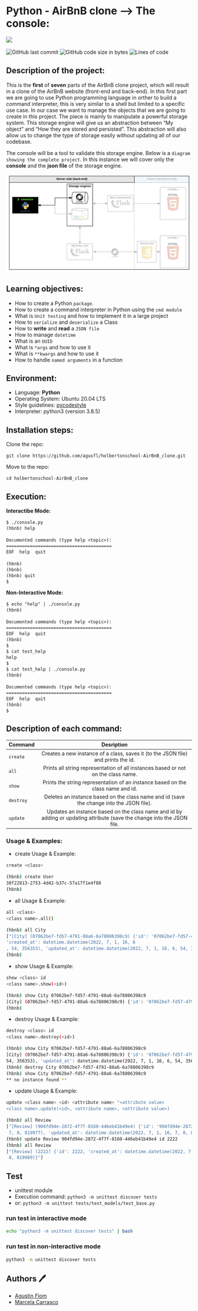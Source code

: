 # Python - AirBnB clone --> The console:
<img src="https://user-images.githubusercontent.com/69850751/175876062-f252cc1b-bd44-46b3-9ddb-a7692b2eede4.png" />

![GitHub last commit](https://img.shields.io/github/last-commit/agusfl/holbertonschool-AirBnB_clone)
![GitHub code size in bytes](https://img.shields.io/github/languages/code-size/agusfl/holbertonschool-AirBnB_clone)
![Lines of code](https://img.shields.io/tokei/lines/github/agusfl/holbertonschool-AirBnB_clone)

## Description of the project:

This is the **first** of **seven** parts of the AirBnB clone project, which will result in a clone
of the AirBnB website (front-end and back-end).
In this first part we are going to use Python programming language in orther to build
a command interpreter, this is very similar to a shell but limited to a specific use case.
In our case we want to manage the objects that we are going to create in this project.
The piece is mainly to manipulate a powerful storage system. This storage engine will give us an abstraction between “My object” and “How they are stored and persisted”.
This abstraction will also allow us to change the type of storage easily without updating all of our codebase.

The console will be a tool to validate this storage engine.
Below is a ``diagram showing the complete project``. In this instance we will cover only the **console** and the **json file** of the storage engine.

<img src="https://github.com/agusfl/holbertonschool-AirBnB_clone/blob/master/Diagram.png" />

## Learning objectives:

* How to create a Python ``package``.
* How to create a command interpreter in Python using the ``cmd module``
* What is ``Unit testing`` and how to implement it in a large project
* How to ``serialize`` and ``deserialize`` a Class
* How to **write** and **read** a ``JSON file``
* How to manage ``datetime``
* What is an ``UUID``
* What is ``*args`` and how to use it
* What is ``**kwargs`` and how to use it
* How to handle ``named arguments`` in a function

## Environment:

* Language: **Python**
* Operating System: Ubuntu 20.04 LTS
* Style guidelines: [pycodestyle](https://pypi.org/project/pycodestyle/)
* Interpreter: python3 (version 3.8.5)

## Installation steps:

Clone the repo:

```
git clone https://github.com/agusfl/holbertonschool-AirBnB_clone.git
```
Move to the repo:
```
cd holbertonschool-AirBnB_clone
```

## Execution:

**Interactibe Mode:**

```
$ ./console.py
(hbnb) help

Documented commands (type help <topic>):
========================================
EOF  help  quit

(hbnb) 
(hbnb) 
(hbnb) quit
$
```
**Non-Interactive Mode:**

```
$ echo "help" | ./console.py
(hbnb)

Documented commands (type help <topic>):
========================================
EOF  help  quit
(hbnb)
$
$ cat test_help
help
$
$ cat test_help | ./console.py
(hbnb)

Documented commands (type help <topic>):
========================================
EOF  help  quit
(hbnb)
$
```

## Description of each command:

| Command          |Desription                      |
|:----------------|:-------------------------------:|
|``create``| Creates a new instance of a class, saves it (to the JSON file) and prints the id.
|``all``| Prints all string representation of all instances based or not on the class name.
|``show``| Prints the string representation of an instance based on the class name and id.
|``destroy``| Deletes an instance based on the class name and id (save the change into the JSON file).
|``update``| Updates an instance based on the class name and id by adding or updating attribute (save the change into the JSON file.

### Usage & Examples:
* create Usage & Example:

```bash
create <class>
```

```bash
(hbnb) create User
38f22813-2753-4d42-b37c-57a17f1e4f88
(hbnb)
```
* all Usage & Example:

```bash
all <class>
<class name>.all()
```

```bash
(hbnb) all City                                                                                                                                 
["[City] (07062be7-fd57-4791-88a6-6a78806398c9) {'id': '07062be7-fd57-4791-88a6-6a78806398c9', 
'created_at': datetime.datetime(2022, 7, 1, 16, 6
, 54, 356353), 'updated_at': datetime.datetime(2022, 7, 1, 16, 6, 54, 356365)}"]                                                                
(hbnb)
```
* show Usage & Example:

```bash
show <class> id
<class name>.show(<id>)
```

```bash
(hbnb) show City 07062be7-fd57-4791-88a6-6a78806398c9
[City] (07062be7-fd57-4791-88a6-6a78806398c9) {'id': '07062be7-fd57-4791-88a6-6a78806398c9', 'created_at': datetime.datetime(2022, 7, 1, 16, 6, 54, 356353), 'updated_at': datetime.datetime(2022, 7, 1, 16, 6, 54, 356365)}
(hbnb) 
```
* destroy Usage & Example:

```bash
destroy <class> id
<class name>.destroy(<id>)
```

```bash
(hbnb) show City 07062be7-fd57-4791-88a6-6a78806398c9                                                                                           
[City] (07062be7-fd57-4791-88a6-6a78806398c9) {'id': '07062be7-fd57-4791-88a6-6a78806398c9', 'created_at': datetime.datetime(2022, 7, 1, 16, 6, 
54, 356353), 'updated_at': datetime.datetime(2022, 7, 1, 16, 6, 54, 356365)}                                                                    
(hbnb) destroy City 07062be7-fd57-4791-88a6-6a78806398c9                                                                                        
(hbnb) show City 07062be7-fd57-4791-88a6-6a78806398c9                                                                                           
** no instance found **
```
* update Usage & Example:

```bash
update <class name> <id> <attribute name> "<attribute value>
<class name>.update(<id>, <attribute name>, <attribute value>)
```

```bash
(hbnb) all Review                                                                                                                               
["[Review] (904fd94e-2872-4f7f-8160-446eb41b49e4) {'id': '904fd94e-2872-4f7f-8160-446eb41b49e4', 'created_at': datetime.datetime(2022, 7, 1, 16,
 7, 8, 819977), 'updated_at': datetime.datetime(2022, 7, 1, 16, 7, 8, 819989)}"]                                                                
(hbnb) update Review 904fd94e-2872-4f7f-8160-446eb41b49e4 id 2222                                                                               
(hbnb) all Review                                                                                                                               
["[Review] (2222) {'id': 2222, 'created_at': datetime.datetime(2022, 7, 1, 16, 7, 8, 819977), 'updated_at': datetime.datetime(2022, 7, 1, 16, 7,
 8, 819989)}"]                                                                                                                                  
```

## Test
* unittest module
* Execution command: ```python3 -m unittest discover tests```
* or: ```python3 -m unittest tests/test_models/test_base.py```

### run test in interactive mode

```bash
echo "python3 -m unittest discover tests" | bash
```

### run test in non-interactive mode

```bash
python3 -m unittest discover tests
```

## Authors :pen:

* [Agustin Flom](https://www.linkedin.com/in/agustin-f/)
* [Marcela Carrasco](https://github.com/mcarrascopiaggio)
